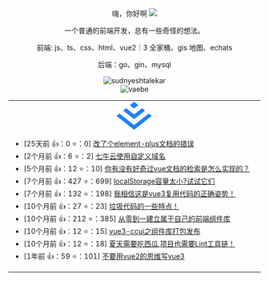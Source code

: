 <div align=center>
嗨，你好啊 <img src="https://github.com/sudnyeshtalekar/sudnyeshtalekar/blob/master/Assets/Hi.gif" width="40px">

一个普通的前端开发，总有一些奇怪的想法。

前端: js、ts、css、html、vue2｜3 全家桶、gis 地图、echats

后端：go、gin、mysql
</div>


<div align=center>
   <img src="https://komarev.com/ghpvc/?username=vaebe" alt="sudnyeshtalekar" />
</div>
<div align=center>
  <img src="https://github-readme-stats.vercel.app/api?username=vaebe" alt="vaebe" /> 
</div>

<!-- multi-platform-posts start -->
  <table align="center">
      <tr>
        <td align="center" width="800px" valign="top">
          <div align="center"><img src='https://raw.githubusercontent.com/baozouai/multi-platform-posts-action/main/assets/juejin.svg' alt='juejin'/></div>
<ul>
<li align='left'>[25天前 👍：0  ⭐：0]
      <a href="https://juejin.cn/post/7233053557833695293" target="_blank">改了个element-plus文档的错误</a>
      </li>
<li align='left'>[2个月前 👍：6  ⭐：2]
      <a href="https://juejin.cn/post/7219968440761942077" target="_blank">七牛云使用自定义域名</a>
      </li>
<li align='left'>[5个月前 👍：12  ⭐：10]
      <a href="https://juejin.cn/post/7178640669999628349" target="_blank">你有没有好奇过vue文档的检索是怎么实现的？</a>
      </li>
<li align='left'>[7个月前 👍：427  ⭐：699]
      <a href="https://juejin.cn/post/7163075131261059086" target="_blank">localStorage容量太小?试试它们</a>
      </li>
<li align='left'>[7个月前 👍：132  ⭐：198]
      <a href="https://juejin.cn/post/7160480314089799710" target="_blank">我相信这是vue3复用代码的正确姿势！</a>
      </li>
<li align='left'>[10个月前 👍：27  ⭐：23]
      <a href="https://juejin.cn/post/7129305693978361886" target="_blank">垃圾代码的一些特点！</a>
      </li>
<li align='left'>[10个月前 👍：212  ⭐：385]
      <a href="https://juejin.cn/post/7124487017588588574" target="_blank">从零到一建立属于自己的前端组件库</a>
      </li>
<li align='left'>[10个月前 👍：12  ⭐：15]
      <a href="https://juejin.cn/post/7124486974211096612" target="_blank">vue3-ccui之组件库打包发布</a>
      </li>
<li align='left'>[10个月前 👍：12  ⭐：18]
      <a href="https://juejin.cn/post/7123516611528654884" target="_blank">夏天需要吃西瓜,项目也需要Lint工具链！</a>
      </li>
<li align='left'>[1年前 👍：59  ⭐：101]
      <a href="https://juejin.cn/post/7105930378052894750" target="_blank">不要用vue2的思维写vue3</a>
      </li>
</ul>
        </td>
      </tr>
    </table>
    <!-- multi-platform-posts end -->

